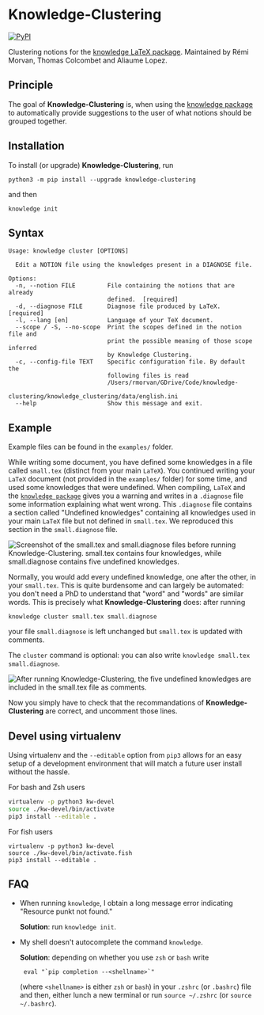 # Knowledge-Clustering

[![PyPI](https://img.shields.io/pypi/v/knowledge-clustering.svg)](https://pypi.python.org/pypi/knowledge-clustering)

Clustering notions for the [knowledge LaTeX package](https://ctan.org/pkg/knowledge).
Maintained by Rémi Morvan, Thomas Colcombet and Aliaume Lopez.

## Principle

The goal of **Knowledge-Clustering** is, when using the [knowledge package](https://ctan.org/pkg/knowledge) to automatically provide suggestions to the user of what notions should be grouped together.

## Installation

To install (or upgrade) **Knowledge-Clustering**, run

    python3 -m pip install --upgrade knowledge-clustering

and then

    knowledge init

## Syntax

```
Usage: knowledge cluster [OPTIONS]

  Edit a NOTION file using the knowledges present in a DIAGNOSE file.

Options:
  -n, --notion FILE         File containing the notions that are already
                            defined.  [required]
  -d, --diagnose FILE       Diagnose file produced by LaTeX.  [required]
  -l, --lang [en]           Language of your TeX document.
  --scope / -S, --no-scope  Print the scopes defined in the notion file and
                            print the possible meaning of those scope inferred
                            by Knowledge Clustering.
  -c, --config-file TEXT    Specific configuration file. By default the
                            following files is read
                            /Users/rmorvan/GDrive/Code/knowledge-
                            clustering/knowledge_clustering/data/english.ini
  --help                    Show this message and exit.
```

## Example

Example files can be found in the `examples/` folder.

While writing some document, you have defined some knowledges in a file called `small.tex` (distinct
from your main `LaTeX`).
You continued writing your `LaTeX` document (not provided in the `examples/` folder)
for some time, and used some knowledges that were undefined.
When compiling, `LaTeX` and the [`knowledge package`](https://ctan.org/pkg/knowledge) gives you a warning
and writes in a `.diagnose` file some information explaining what went wrong. This `.diagnose` file contains
a section called "Undefined knowledges" containing all knowledges used in your main `LaTeX` file but not
defined in `small.tex`. We reproduced this section
in the `small.diagnose` file.

![Screenshot of the `small.tex` and `small.diagnose` files before running Knowledge-Clustering. `small.tex` contains four knowledges, while `small.diagnose` contains five undefined knowledges.](img/small-before.png "Files `small.tex` and `small.diagnose` before running Knowledge-Clustering")

Normally, you would add every undefined knowledge, one after the other, in your
`small.tex`. This is quite burdensome and can
largely be automated: you don't need a PhD to
understand that "word" and "words" are similar words. This is precisely what **Knowledge-Clustering** does: after running

    knowledge cluster small.tex small.diagnose

your file `small.diagnose` is left unchanged
but `small.tex` is updated with comments.

The `cluster` command is optional: you can also write `knowledge small.tex small.diagnose`.

![After running Knowledge-Clustering, the five undefined knowledges are included in the `small.tex` file as comments.](img/small-after.png "Files `small.tex` and `small.diagnose` after running Knowledge-Clustering`")

Now you simply have to check that the recommandations of **Knowledge-Clustering** are
correct, and uncomment those lines.

## Devel using virtualenv

Using virtualenv and the `--editable` option from `pip3` allows for an easy
setup of a development environment that will match a future user install without
the hassle.

For bash and Zsh users

```bash
virtualenv -p python3 kw-devel
source ./kw-devel/bin/activate
pip3 install --editable .
```

For fish users

```fish
virtualenv -p python3 kw-devel
source ./kw-devel/bin/activate.fish
pip3 install --editable .
```

## FAQ

- When running `knowledge`, I obtain a long message error indicating "Resource punkt not found."

  **Solution**: run `knowledge init`.

- My shell doesn't autocomplete the command `knowledge`.

  **Solution**: depending on whether you use `zsh` or `bash` write

       eval "`pip completion --<shellname>`"

  (where `<shellname>` is either `zsh` or `bash`)
  in your `.zshrc` (or `.bashrc`) file and then,
  either lunch a new terminal or run `source ~/.zshrc`
  (or `source ~/.bashrc`).
